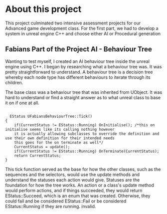 <style>
  code{
    background-color: dark-grey;
    padding: 10px;
  }
font-family: Consolas, "Courier New", monospace;
</style>

<body>
  <h1>About this project</h1>
  <p>This project culminated two intensive assessment projects for our Advanced game development class. For the first part, we had to develop a system in unreal engine C++ and choose either AI or Procedural generation</p>

  <h2>Fabians Part of the Project AI - Behaviour Tree</h2>
  <p>Wanting to test myself, I created an AI behaviour tree inside the unreal engine using C++. I began by researching what a behaviour tree was. It was pretty straightforward to understand. A behaviour tree is a decision tree whereby each node type has different behaviours to iterate through its children.</p>
  <p>The base class was a behaviour tree that was inherited from UObject. It was hard to understand or find a straight answer as to what unreal class to base it on if one at all. </p>

  <pre><code>
  EStatus UFabiansBehaviourTree::Tick()
{
	if(CurrentStatus != EStatus::Running) OnInitialise(); /*this on initialise seems like its calling nothing however
	it is actually allowing subclasses to override the definition and use their own definition for their intended needs
	this goes for the on terminate as well*/
	CurrentStatus = update();
	if(CurrentStatus != EStatus::Running) OnTerminate(CurrentStatus);
	return CurrentStatus;
} </pre></code>

<p>This tick function served as the base for how the other classes, such as the sequences and the selectors, would use the update methods and understand the statuses each action would give. Statuses are the foundation for how the tree works. An action or a class's update method would perform actions, and if things succeeded, they would return
  EStatus::Succeed, which is an enum that was created. Otherwise, they could fail and be considered EStatus::Fail or be considered EStatus::Running if they are running.
invalid.</p>
</body>
